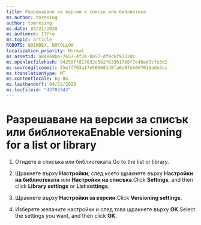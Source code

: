 ```yaml
---
title: Разрешаване на версии в списък или библиотека
ms.author: toresing
author: tomresing
ms.date: 04/21/2020
ms.audience: ITPro
ms.topic: article
ROBOTS: NOINDEX, NOFOLLOW
localization_priority: Normal
ms.assetid: a84868ba-7657-4f34-8a57-df9c6f9732dc
ms.openlocfilehash: 94250ff817032c5b2f63361768f7e40ad3cfe3d2
ms.sourcegitcommit: 55eff703a17e500681d8fa6a87eb067019ade3cc
ms.translationtype: MT
ms.contentlocale: bg-BG
ms.lasthandoff: 04/22/2020
ms.locfileid: "43703343"
---
```

# <a name="enable-versioning-for-a-list-or-library"></a><span data-ttu-id="5c53c-102">Разрешаване на версии за списък или библиотека</span><span class="sxs-lookup"><span data-stu-id="5c53c-102">Enable versioning for a list or library</span></span>

1. <span data-ttu-id="5c53c-103">Отидете в списъка или библиотеката.</span><span class="sxs-lookup"><span data-stu-id="5c53c-103">Go to the list or library.</span></span>
    
2. <span data-ttu-id="5c53c-104">Щракнете върху **Настройки**, след което щракнете върху **Настройки на библиотеката** или **Настройки на списъка**.</span><span class="sxs-lookup"><span data-stu-id="5c53c-104">Click **Settings**, and then click **Library settings** or **List settings**.</span></span>
    
3. <span data-ttu-id="5c53c-105">Щракнете върху **Настройки за версии**.</span><span class="sxs-lookup"><span data-stu-id="5c53c-105">Click **Versioning settings**.</span></span>
    
4. <span data-ttu-id="5c53c-106">Изберете желаните настройки и след това щракнете върху **OK**.</span><span class="sxs-lookup"><span data-stu-id="5c53c-106">Select the settings you want, and then click **OK**.</span></span>
    

